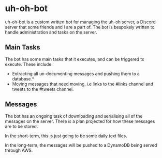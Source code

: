 # uh-oh-bot
uh-oh-bot is a custom written bot for managing the uh-oh server, a Discord server that some friends and I are a part of. The bot is bespokely written to handle administration and tasks on the server.

## Main Tasks
The bot has some main tasks that it executes, and can be triggered to execute. These include:

 - Extracting all un-documenting messages and pushing them to a database.*
 - Moving messages that need moving, i.e links to the #links channel and tweets to the #tweets channel.

## Messages
The bot has an ongoing task of downloading and serialising all of the messages on the server. There is a plan projected for how these messages are to be stored. 

In the short-term, this is just going to be some daily text files.

In the long-term, the messages will be pushed to a DynamoDB being served through AWS.